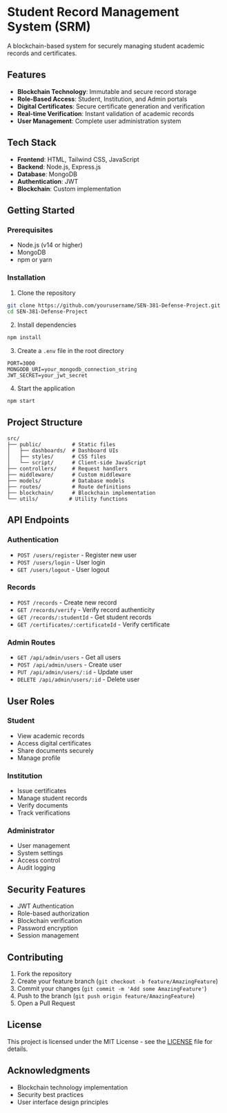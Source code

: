 # Student Record Management System (SRM)

A blockchain-based system for securely managing student academic records and certificates.

## Features

- **Blockchain Technology**: Immutable and secure record storage
- **Role-Based Access**: Student, Institution, and Admin portals
- **Digital Certificates**: Secure certificate generation and verification
- **Real-time Verification**: Instant validation of academic records
- **User Management**: Complete user administration system

## Tech Stack

- **Frontend**: HTML, Tailwind CSS, JavaScript
- **Backend**: Node.js, Express.js
- **Database**: MongoDB
- **Authentication**: JWT
- **Blockchain**: Custom implementation

## Getting Started

### Prerequisites

- Node.js (v14 or higher)
- MongoDB
- npm or yarn

### Installation

1. Clone the repository
```bash
git clone https://github.com/yourusername/SEN-381-Defense-Project.git
cd SEN-381-Defense-Project
```

2. Install dependencies
```bash
npm install
```

3. Create a `.env` file in the root directory
```env
PORT=3000
MONGODB_URI=your_mongodb_connection_string
JWT_SECRET=your_jwt_secret
```

4. Start the application
```bash
npm start
```

## Project Structure

```
src/
├── public/          # Static files
│   ├── dashboards/  # Dashboard UIs
│   ├── styles/      # CSS files
│   └── script/      # Client-side JavaScript
├── controllers/     # Request handlers
├── middleware/      # Custom middleware
├── models/          # Database models
├── routes/          # Route definitions
├── blockchain/      # Blockchain implementation
└── utils/          # Utility functions
```

## API Endpoints

### Authentication
- `POST /users/register` - Register new user
- `POST /users/login` - User login
- `GET /users/logout` - User logout

### Records
- `POST /records` - Create new record
- `GET /records/verify` - Verify record authenticity
- `GET /records/:studentId` - Get student records
- `GET /certificates/:certificateId` - Verify certificate

### Admin Routes
- `GET /api/admin/users` - Get all users
- `POST /api/admin/users` - Create user
- `PUT /api/admin/users/:id` - Update user
- `DELETE /api/admin/users/:id` - Delete user

## User Roles

### Student
- View academic records
- Access digital certificates
- Share documents securely
- Manage profile

### Institution
- Issue certificates
- Manage student records
- Verify documents
- Track verifications

### Administrator
- User management
- System settings
- Access control
- Audit logging

## Security Features

- JWT Authentication
- Role-based authorization
- Blockchain verification
- Password encryption
- Session management

## Contributing

1. Fork the repository
2. Create your feature branch (`git checkout -b feature/AmazingFeature`)
3. Commit your changes (`git commit -m 'Add some AmazingFeature'`)
4. Push to the branch (`git push origin feature/AmazingFeature`)
5. Open a Pull Request

## License

This project is licensed under the MIT License - see the [LICENSE](LICENSE) file for details.

## Acknowledgments

- Blockchain technology implementation
- Security best practices
- User interface design principles
